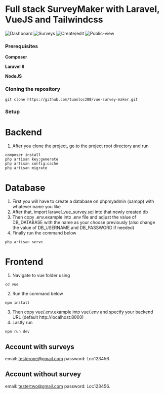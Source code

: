 # Full stack SurveyMaker with Laravel, VueJS and Tailwindcss

![Dashboard](https://res.cloudinary.com/dbiliw2ja/image/upload/v1700209232/r3cpl6hosto3zmbsgadb.png)
![Surveys](https://res.cloudinary.com/dbiliw2ja/image/upload/v1700209232/enqnbmagrj4iwdzy52ye.png)
![Create/edit](https://res.cloudinary.com/dbiliw2ja/image/upload/v1700209231/wa3mrz49krtghkvsurle.png)
![Public-view](https://res.cloudinary.com/dbiliw2ja/image/upload/v1700209231/ucds3hxxxwzxm7xn4ilw.png)

### Prerequisites

**Composer**

**Laravel 8**

**NodeJS**

### Cloning the repository

```shell
git clone https://github.com/tuanloc288/vue-survey-maker.git
```

### Setup

# Backend

1. After you clone the project, go to the project root directory and run

```shell
composer install
php artisan key:generate
php artisan config:cache
php artisan migrate
```

# Database

1. First you will have to create a database on phpmyadmin (xampp) with whatever name you like
2. After that, import laravel_vue_survey.sql into that newly created db
3. Then copy .env.example into .env file and adjust the value of DB_DATABASE with the name as your choose previously (also change the value of DB_USERNAME and DB_PASSWORD if needed)
4. Finally run the command below

```shell
php artisan serve
```

# Frontend

1. Navigate to vue folder using

```shell
cd vue
```

2. Run the command below

```shell
npm install
```

3. Then copy vue/.env.example into vue/.env and specify your backend URL (default http://localhost:8000)
4. Lastly run

```shell
npm run dev
```

## Account with surveys
email: testerone@gmail.com 
password: Loc123456.

## Account without survey
email: testertwo@gmail.com 
password: Loc123456.
